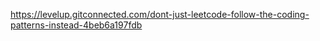 https://levelup.gitconnected.com/dont-just-leetcode-follow-the-coding-patterns-instead-4beb6a197fdb


